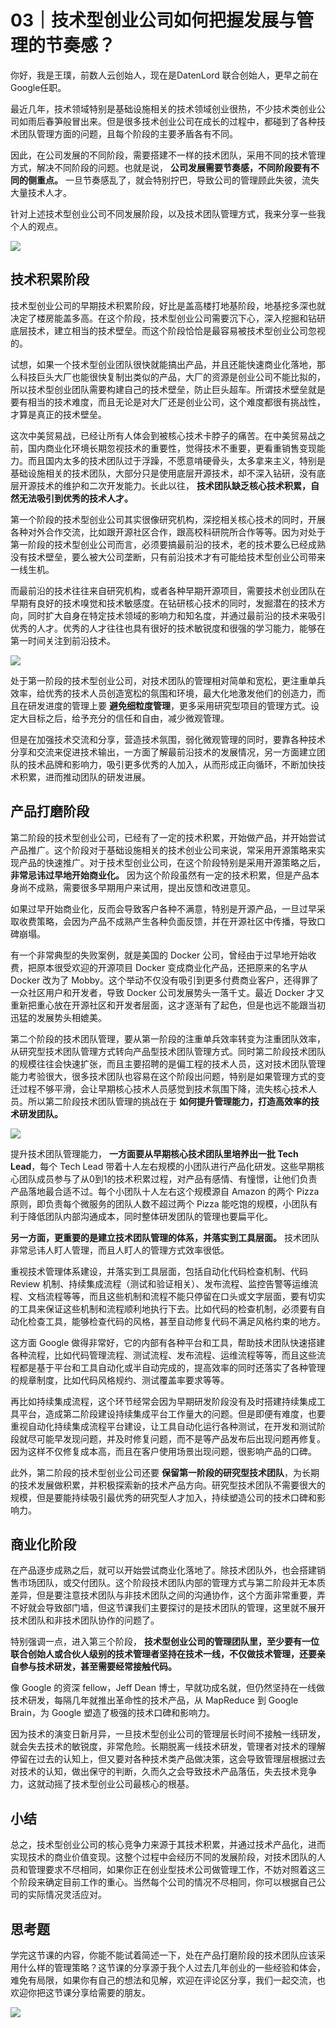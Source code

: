 # 03｜技术型创业公司如何把握发展与管理的节奏感？
你好，我是王璞，前数人云创始人，现在是DatenLord 联合创始人，更早之前在Google任职。

最近几年，技术领域特别是基础设施相关的技术领域创业很热，不少技术类创业公司如雨后春笋般冒出来。但是很多技术创业公司在成长的过程中，都碰到了各种技术团队管理方面的问题，且每个阶段的主要矛盾各有不同。

因此，在公司发展的不同阶段，需要搭建不一样的技术团队，采用不同的技术管理方式，解决不同阶段的问题。也就是说， **公司发展需要节奏感，不同阶段要有不同的侧重点。** 一旦节奏感乱了，就会特别拧巴，导致公司的管理顾此失彼，流失大量技术人才。

针对上述技术型创业公司不同发展阶段，以及技术团队管理方式，我来分享一些我个人的观点。

![](images/599300/7df1fe175154523b2e9de7fceb01eb12.png)

## **技术积累阶段**

技术型创业公司的早期技术积累阶段，好比是盖高楼打地基阶段，地基挖多深也就决定了楼房能盖多高。在这个阶段，技术型创业公司需要沉下心，深入挖掘和钻研底层技术，建立相当的技术壁垒。而这个阶段恰恰是最容易被技术型创业公司忽视的。

试想，如果一个技术型创业团队很快就能搞出产品，并且还能快速商业化落地，那么科技巨头大厂也能很快复制出类似的产品，大厂的资源是创业公司不能比拟的，所以技术型创业团队需要构建自己的技术壁垒，防止巨头超车。所谓技术壁垒就是要有相当的技术难度，而且无论是对大厂还是创业公司，这个难度都很有挑战性，才算是真正的技术壁垒。

这次中美贸易战，已经让所有人体会到被核心技术卡脖子的痛苦。在中美贸易战之前，国内商业化环境长期忽视技术的重要性，觉得技术不重要，更看重销售变现能力。而且国内太多的技术团队过于浮躁，不愿意啃硬骨头，太多拿来主义，特别是基础设施相关的技术团队，大部分只是使用底层开源技术，却不深入钻研，没有底层开源技术的维护和二次开发能力。长此以往， **技术团队缺乏核心技术积累，自然无法吸引到优秀的技术人才。**

第一个阶段的技术型创业公司其实很像研究机构，深挖相关核心技术的同时，开展各种对外合作交流，比如跟开源社区合作，跟高校科研院所合作等等。因为对处于第一阶段的技术型创业公司而言，必须要搞最前沿的技术，老的技术要么已经成熟没有技术壁垒，要么被大公司垄断，只有前沿技术才有可能给技术型创业公司带来一线生机。

而最前沿的技术往往来自研究机构，或者各种早期开源项目，需要技术创业团队在早期有良好的技术嗅觉和技术敏感度。在钻研核心技术的同时，发掘潜在的技术方向，同时扩大自身在特定技术领域的影响力和知名度，并通过最前沿的技术来吸引优秀的人才。优秀的人才往往也具有很好的技术敏锐度和很强的学习能力，能够在第一时间关注到前沿技术。

![](images/599300/b661376byye4d8a2b8686cbb442105b8.png)

处于第一阶段的技术型创业公司，对技术团队的管理相对简单和宽松，更注重单兵效率，给优秀的技术人员创造宽松的氛围和环境，最大化地激发他们的创造力，而且在研发进度的管理上要 **避免细粒度管理**，更多采用研究型项目的管理方式。设定大目标之后，给予充分的信任和自由，减少微观管理。

但是在加强技术交流和分享，营造技术氛围，弱化微观管理的同时，要靠各种技术分享和交流来促进技术输出，一方面了解最前沿技术的发展情况，另一方面建立团队的技术品牌和影响力，吸引更多优秀的人加入，从而形成正向循环，不断加快技术积累，进而推动团队的研发进展。

## **产品打磨阶段**

第二阶段的技术型创业公司，已经有了一定的技术积累，开始做产品，并开始尝试产品推广。这个阶段对于基础设施相关的技术创业公司来说，常采用开源策略来实现产品的快速推广。对于技术型创业公司，在这个阶段特别是采用开源策略之后， **非常忌讳过早地开始商业化。** 因为这个阶段虽然有一定的技术积累，但是产品本身尚不成熟，需要很多早期用户来试用，提出反馈和改进意见。

如果过早开始商业化，反而会导致客户各种不满意，特别是开源产品，一旦过早采取收费策略，会因为产品不成熟产生各种负面反馈，并在开源社区中传播，导致口碑崩塌。

有一个非常典型的失败案例，就是美国的 Docker 公司，曾经由于过早地开始收费，把原本很受欢迎的开源项目 Docker 变成商业化产品，还把原来的名字从 Docker 改为了 Mobby。这个举动不仅没有吸引到更多付费商业客户，还得罪了一众社区用户和开发者，导致 Docker 公司发展势头一落千丈。最近 Docker 才又重新把重心放在开源社区和开发者层面，这才逐渐有了起色，但是也远不能跟当初迅猛的发展势头相媲美。

第二个阶段的技术团队管理，要从第一阶段的注重单兵效率转变为注重团队效率，从研究型技术团队管理方式转向产品型技术团队管理方式。同时第二阶段技术团队的规模往往会快速扩张，而且主要招聘的是偏工程的技术人员，这对技术团队管理能力考验很大，很多技术团队也容易在这个阶段出问题，特别是如果管理方式的变迁过程不够平滑，会让早期核心技术人员感觉到技术氛围下降，流失核心技术人员。所以第二阶段技术团队管理的挑战在于 **如何提升管理能力，打造高效率的技术研发团队。**

![](images/599300/67ab49ea48bed3f263183f4b8c895160.png)

提升技术团队管理能力， **一方面要从早期核心技术团队里培养出一批 Tech Lead**，每个 Tech Lead 带着十人左右规模的小团队进行产品化研发。这些早期核心团队成员参与了从0到1的技术积累过程，对产品有感情、有憧憬，让他们负责产品落地最合适不过。每个小团队十人左右这个规模源自 Amazon 的两个 Pizza 原则，即负责每个微服务的团队人数不超过两个 Pizza 能吃饱的规模，小团队有利于降低团队内部沟通成本，同时整体研发团队的管理也要扁平化。

**另一方面，更重要的是建立技术团队管理的体系，并落实到工具层面。** 技术团队非常忌讳人盯人管理，而且人盯人的管理方式效率很低。

重视技术管理体系建设，并落实到工具层面，包括自动化代码检查机制、代码 Review 机制、持续集成流程（测试和验证相关）、发布流程、监控告警等运维流程、文档流程等等，而且这些机制和流程不能只停留在口头或文字层面，要有切实的工具来保证这些机制和流程顺利地执行下去。比如代码的检查机制，必须要有自动化检查工具，能够检查代码的风格，甚至自动修复代码不满足风格约束的地方。

这方面 Google 做得非常好，它的内部有各种平台和工具，帮助技术团队快速搭建各种流程，比如代码管理流程、测试流程、发布流程、运维流程等等，而且这些流程都是基于平台和工具自动化或半自动完成的，提高效率的同时还落实了各种管理的规章制度，比如代码风格规约、测试覆盖率要求等等。

再比如持续集成流程，这个环节经常会因为早期研发阶段没有及时搭建持续集成工具平台，造成第二阶段建设持续集成平台工作量大的问题。但是即便有难度，也要重视自动化持续集成流程平台建设，让工具自动化运行各种测试，在开发和测试阶段就尽可能早发现问题，并及时修复问题，而不是等产品发布后出现问题再修复。因为这样不仅修复成本高，而且在客户使用场景出现问题，很影响产品的口碑。

此外，第二阶段的技术型创业公司还要 **保留第一阶段的研究型技术团队**，为长期的技术发展做积累，并积极探索新的技术产品方向。研究型技术团队不需要很大的规模，但是要能持续吸引最优秀的研究型人才加入，持续塑造公司的技术口碑和影响力。

## **商业化阶段**

在产品逐步成熟之后，就可以开始尝试商业化落地了。除技术团队外，也会搭建销售市场团队，或交付团队。这个阶段技术团队内部的管理方式与第二阶段并无本质差异，但是要注意技术团队与非技术团队之间的沟通协作，这个方面非常重要，弄不好就会导致部门墙，但这节课我们主要探讨的是技术团队的管理，这里就不展开技术团队和非技术团队协作的问题了。

特别强调一点，进入第三个阶段， **技术型创业公司的管理团队里，至少要有一位联合创始人或合伙人级别的技术管理者坚持在技术一线，不仅做技术管理，还要亲自参与技术研发，甚至需要经常接触代码。**

像 Google 的资深 fellow，Jeff Dean 博士，早就功成名就，但仍然坚持在一线做技术研发，每隔几年就推出革命性的技术产品，从 MapReduce 到 Google Brain，为 Google 塑造了极强的技术口碑和影响力。

因为技术的演变日新月异，一旦技术型创业公司的管理层长时间不接触一线研发，就会失去技术的敏锐度，非常危险。长期脱离一线技术研发，管理者对技术的理解停留在过去的认知上，但又要对各种技术类产品做决策，这会导致管理层根据过去对技术的认知，做出保守的判断，久而久之会导致技术产品落伍，失去技术竞争力，这就动摇了技术型创业公司最核心的根基。

## 小结

总之，技术型创业公司的核心竞争力来源于其技术积累，并通过技术产品化，进而实现技术的商业价值变现。这整个过程中会经历不同的发展阶段，对技术团队的人员和管理要求不尽相同，如果你正在创业型技术公司做管理工作，不妨对照着这三个阶段来确定目前工作的重心。当然每个公司的情况不尽相同，你可以根据自己公司的实际情况灵活应对。

## 思考题

学完这节课的内容，你能不能试着简述一下，处在产品打磨阶段的技术团队应该采用什么样的管理策略？这节课的分享源于我个人过去几年创业的一些经验和体会，难免有局限，如果你有自己的想法和见解，欢迎在评论区分享，我们一起交流，也欢迎你把这节课分享给需要的朋友。

![](images/599300/e4e3a2c0bfe635f31a5eda6d3f46016c.png)